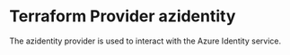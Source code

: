 # Terraform Provider azidentity

The azidentity provider is used to interact with the Azure Identity service.
